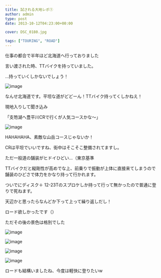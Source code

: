 ```yaml
---
title: 試される大地レポ①
author: admin
type: post
date: 2013-10-12T04:23:00+00:00

cover: DSC_0180.jpg

tags: ["TOURING", "ROAD"]
---
```


仕事の都合で半年ほど北海道へ行っておりました

言い渡された時、TTバイクを持っていました。

…持っていくしかないでしょう！

![image](DSC_0180.jpg)

なんせ北海道です。平坦な道がどどーん！TTバイク持ってくしかねえ！

現地入りして聞き込み

「支笏湖へ豊平川CRで行くが人気コースかな～」

![image](1.png)

HAHAHAHA、素敵な山岳コースじゃないか！

CRは平坦でいいですね、街中はそこそこ整備されてますし。

ただ一般道の舗装がヒドイひどい…（東京基準

TTバイクだと縦剛性が高めでな上、前乗りで振動が上体に直接来てしまうので舗装のひどさで体力をかなり持って行かれます。

ついでにディスク＋ 12-23Tのスプロケしか持って行って無かったので普通に登りで死ねます。

天辺かと思ったらなんどか下って上って繰り返しだし！

ロード欲しかったです（）

ただその後の景色は格別でした

![image](DSC_0182.jpg)

![image](DSC_0183.jpg)

![image](DSC_0184.jpg)

![image](DSC_0185.jpg)

ロードも結構いましたね、今度は軽快に登りたいw
